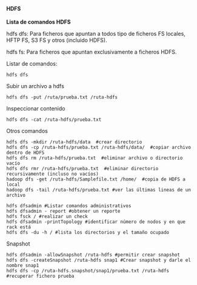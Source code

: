 #### HDFS  

**Lista de comandos HDFS**  

hdfs dfs: Para ficheros que apuntan a todos tipo de ficheros FS locales, HFTP FS, S3 FS y otros (incluido HDFS).  

hdfs fs: Para ficheros que apuntan exclusivamente a ficheros HDFS. 


Listar de comandos:
```
hdfs dfs
```
Subir un archivo a hdfs
```
hdfs dfs -put /ruta/prueba.txt /ruta-hdfs
```
Inspeccionar contenido
```
hdfs dfs -cat /ruta-hdfs/prueba.txt
```
Otros comandos
```
hdfs dfs -mkdir /ruta-hdfs/data  #crear directorio
hdfs dfs -cp /ruta-hdfs/prueba.txt /ruta-hdfs/data/  #copiar archivo dentro de HDFS
hdfs dfs rm /ruta-hdfs/prueba.txt  #eliminar archivo o directorio vacío
hdfs dfs rmr /ruta-hdfs/prueba.txt  #eliminar directorio recursivamente (incluso no vacíos)
hadoop dfs -get /ruta-hdfs/Samplefile.txt /home/  #copia de HDFS a local  
hadoop dfs -tail /ruta-hdfs/prueba.txt #ver las últimas lineas de un archivo
```

```
hdfs dfsadmin #Listar comandos administrativos
hdfs dfsadmin - report #obtener un reporte
hdfs fsck / #realizar un check
hdfs dfsadmin -printTopology #identificar número de nodos y en que rack está
hdfs dfs -du -h / #lista los directorios y el tamaño ocupado
```
Snapshot
```
hdfs dfsadmin -allowSnapshot /ruta-hdfs #permitir crear snapshot
hdfs dfs -createSnapshot /ruta-hdfs snap1 #Crear snapshot y darle el nombre snap1
hdfs dfs -cp /ruta-hdfs.snapshot/snap1/prueba.txt /ruta-hdfs #recuperar fichero prueba
```

